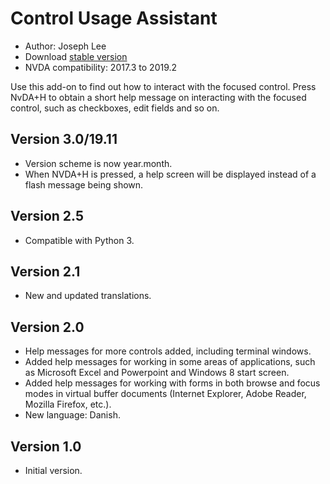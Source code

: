 # Control Usage Assistant #

* Author: Joseph Lee
* Download [stable version][1]
* NVDA compatibility: 2017.3 to 2019.2

Use this add-on to find out how to interact with the focused control.
Press NvDA+H to obtain a short help message on interacting with the focused control, such as checkboxes, edit fields and so on.

## Version 3.0/19.11

* Version scheme is now year.month.
* When NVDA+H is pressed, a help screen will be displayed instead of a flash message being shown.

## Version 2.5

* Compatible with Python 3.

## Version 2.1

* New and updated translations.

## Version 2.0

* Help messages for more controls added, including terminal windows.
* Added help messages for working in some areas of applications, such as Microsoft Excel and Powerpoint and Windows 8 start screen.
* Added help messages for working with forms in both browse and focus modes in virtual buffer documents (Internet Explorer, Adobe Reader, Mozilla Firefox, etc.).
* New language: Danish.

## Version 1.0

* Initial version.

[1]: https://addons.nvda-project.org/files/get.php?file=cua
